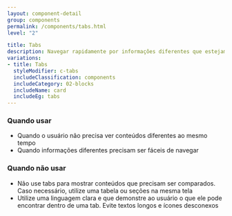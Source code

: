 ```yaml
---
layout: component-detail
group: components
permalink: /components/tabs.html
level: "2"

title: Tabs
description: Navegar rapidamente por informações diferentes que estejam dentro de um mesmo contexto
variations:
- title: Tabs
  styleModifier: c-tabs
  includeClassification: components
  includeCategory: 02-blocks
  includeName: card
  includeEg: tabs
---
```



### Quando usar
- Quando o usuário não precisa ver conteúdos diferentes ao mesmo tempo
- Quando informações diferentes precisam ser fáceis de navegar

### Quando não usar
- Não use tabs para mostrar conteúdos que precisam ser comparados. Caso necessário, utilize uma tabela ou seções na mesma tela
- Utilize uma linguagem clara e que demonstre ao usuário o que ele pode encontrar dentro de uma tab. Evite textos longos e ícones desconexos
